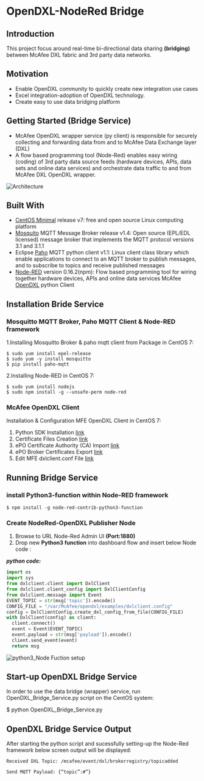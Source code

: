 # OpenDXL-NodeRed Bridge

## Introduction
This project focus around real-time bi-directional data sharing **(bridging)** between McAfee DXL fabric and 3rd party data networks.

## Motivation
- Enable OpenDXL community to quickly create new integration use cases 
- Excel integration-adoption of OpenDXL technology.
- Create easy to use data bridging platform

## Getting Started (Bridge Service)
- McAfee OpenDXL wrapper service (py client) is responsible for securely collecting and forwarding data from and to McAfee Data Exchange layer (DXL)
- A flow based programming tool (Node-Red) enables easy wiring (coding) of 3rd party data source feeds (hardware devices, APIs, data sets and online data services) and orchestrate data traffic to and from McAfee DXL OpenDXL wrapper.

![Architecture](https://user-images.githubusercontent.com/23244127/26917625-4a9a79a6-4c2f-11e7-90f7-cb3acdb837d2.png)

## Built With
- [CentOS Minimal](https://wiki.centos.org/Download) release v7:  free and open source Linux computing platform
- [Mosquito](https://mosquitto.org/download/) MQTT Message Broker release v1.4: Open source (EPL/EDL licensed) message broker that implements the MQTT protocol versions 3.1 and 3.1.1
- Eclipse [Paho](https://pypi.python.org/pypi/paho-mqtt/1.1) MQTT python client v1.1: Linux client class library which enable applications to connect to an MQTT broker to publish messages, and to subscribe to topics and receive published messages
- [Node-RED](http://nodered.org/) version 0.16.2(npm): Flow based programming tool for wiring together hardware devices, APIs and online data services
McAfee [OpenDXL](https://www.mcafee.com/us/developers/open-dxl/index.aspx) python Client


## Installation Bride Service
### Mosquitto MQTT Broker, Paho MQTT Client & Node-RED framework

1.Installing Mosquitto Broker & paho mqtt client from Package in CentOS 7:

```
$ sudo yum install epel-release
$ sudo yum -y install mosquitto
$ pip install paho-mqtt
```

2.Installing Node-RED in CentOS 7:

```
$ sudo yum install nodejs
$ sudo npm install -g --unsafe-perm node-red
```


### McAfee OpenDXL Client

Installation & Configuration MFE OpenDXL Client in CentOS 7:
1. Python SDK Installation [link](https://opendxl.github.io/opendxl-client-python/pydoc/installation.html)
2. Certificate Files Creation [link](https://opendxl.github.io/opendxl-client-python/pydoc/certcreation.html)
3. ePO Certificate Authority (CA) Import [link](https://opendxl.github.io/opendxl-client-python/pydoc/epocaimport.html)
4. ePO Broker Certificates Export [link](https://opendxl.github.io/opendxl-client-python/pydoc/epobrokercertsexport.html)
5. Edit MFE dxlclient.conf File [link](https://opendxl.github.io/opendxl-client-python/pydoc/sampleconfig.html)

## Running Bridge Service
### install Python3-function within Node-RED framework

```
$ npm install -g node-red-contrib-python3-function
```

### Create NodeRed-OpenDXL Publisher Node
1. Browse to URL Node-Red Admin UI **(Port:1880)**
2. Drop new **Python3 function** into dashboard flow and insert below Node code :

**_python code:_**

  ```python
import os
import sys
from dxlclient.client import DxlClient
from dxlclient.client_config import DxlClientConfig
from dxlclient.message import Event
EVENT_TOPIC = str(msg['topic']).encode()
CONFIG_FILE = "/var/McAfee/opendxl/examples/dxlclient.config"
config = DxlClientConfig.create_dxl_config_from_file(CONFIG_FILE)
with DxlClient(config) as client:
    client.connect()
    event = Event(EVENT_TOPIC)
    event.payload = str(msg['payload']).encode()
    client.send_event(event)
    return msg
```

![python3_Node Fuction setup](https://user-images.githubusercontent.com/23244127/26920997-fd1078e6-4c3a-11e7-9576-61ef36e3914d.png)

## Start-up OpenDXL Bridge Service
In order to use the data bridge (wrapper) service, run OpenDXL_Bridge_Service.py script on the CentOS system:

$ python OpenDXL_Bridge_Service.py

## OpenDXL Bridge Service Output
After starting the python script and sucessfully setting-up the Node-Red framework below screen output will be displayed:

``` 
Received DXL Topic: /mcafee/event/dxl/brokerregistry/topicadded

Send MQTT Payload: {“topic”:#”}
```
